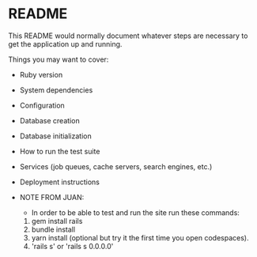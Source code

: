 # README

This README would normally document whatever steps are necessary to get the
application up and running.

Things you may want to cover:

* Ruby version

* System dependencies

* Configuration

* Database creation

* Database initialization

* How to run the test suite

* Services (job queues, cache servers, search engines, etc.)

* Deployment instructions

* NOTE FROM JUAN:
    + In order to be able to test and run the site run these commands:
    1. gem install rails
    2. bundle install
    3. yarn install (optional but try it the first time you open codespaces).
    4. 'rails s' or 'rails s 0.0.0.0'

